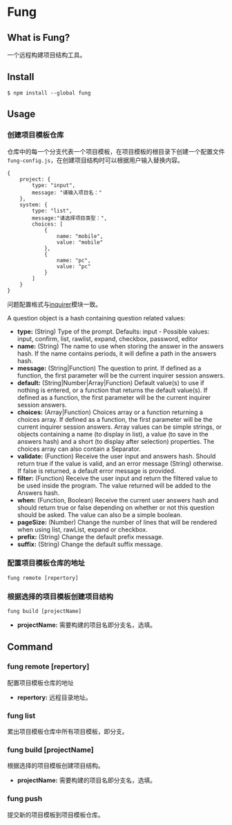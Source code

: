# Fung

## What is Fung?

一个远程构建项目结构工具。

## Install

```
$ npm install --global fung
```

## Usage

### 创建项目模板仓库

仓库中的每一个分支代表一个项目模板，在项目模板的根目录下创建一个配置文件`fung-config.js`，在创建项目结构时可以根据用户输入替换内容。

```
{
    project: {
        type: "input",
        message: "请输入项目名："
    },
    system: {
        type: "list",
        message:"请选择项目类型：",        
        choices: [
            {
                name: "mobile",
                value: "mobile"
            },
            {
                name: "pc",
                value: "pc"
            }
        ]
    }
}
```
问题配置格式与[inquirer](https://www.npmjs.com/package/inquirer#question)模块一致。

A question object is a hash containing question related values:

* **type:** (String) Type of the prompt. Defaults: input - Possible values: input, confirm, list, rawlist, expand, checkbox, password, editor
* **name:** (String) The name to use when storing the answer in the answers hash. If the name contains periods, it will define a path in the answers hash.
* **message:** (String|Function) The question to print. If defined as a function, the first parameter will be the current inquirer session answers.
* **default:** (String|Number|Array|Function) Default value(s) to use if nothing is entered, or a function that returns the default value(s). If defined as a function, the first parameter will be the current inquirer session answers.
* **choices:** (Array|Function) Choices array or a function returning a choices array. If defined as a function, the first parameter will be the current inquirer session answers. Array values can be simple strings, or objects containing a name (to display in list), a value (to save in the answers hash) and a short (to display after selection) properties. The choices array can also contain a Separator.
* **validate:** (Function) Receive the user input and answers hash. Should return true if the value is valid, and an error message (String) otherwise. If false is returned, a default error message is provided.
* **filter:** (Function) Receive the user input and return the filtered value to be used inside the program. The value returned will be added to the Answers hash.
* **when:** (Function, Boolean) Receive the current user answers hash and should return true or false depending on whether or not this question should be asked. The value can also be a simple boolean.
* **pageSize:** (Number) Change the number of lines that will be rendered when using list, rawList, expand or checkbox.
* **prefix:** (String) Change the default prefix message.
* **suffix:** (String) Change the default suffix message.

### 配置项目模板仓库的地址
```
fung remote [repertory]
```

### 根据选择的项目模板创建项目结构
```
fung build [projectName]
```

* **projectName:** 需要构建的项目名即分支名，选填。

## Command

### fung remote [repertory]
配置项目模板仓库的地址

* **repertory:** 远程目录地址。

### fung list
累出项目模板仓库中所有项目模板，即分支。

### fung build [projectName]
根据选择的项目模板创建项目结构。

* **projectName:** 需要构建的项目名即分支名，选填。

### fung push
提交新的项目模板到项目模板仓库。